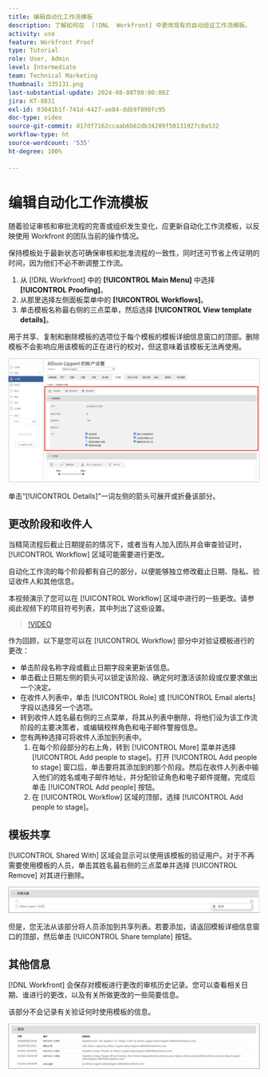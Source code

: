 ```yaml
---
title: 编辑自动化工作流模板
description: 了解如何在  [!DNL  Workfront] 中更改现有的自动验证工作流模板。
activity: use
feature: Workfront Proof
type: Tutorial
role: User, Admin
level: Intermediate
team: Technical Marketing
thumbnail: 335131.png
last-substantial-update: 2024-08-08T00:00:00Z
jira: KT-8831
exl-id: 03841b1f-741d-4427-ae84-ddb9f890fc95
doc-type: video
source-git-commit: d17df7162ccaab6b62db34209f50131927c0a532
workflow-type: ht
source-wordcount: '535'
ht-degree: 100%

---
```


# 编辑自动化工作流模板

随着验证审核和审批流程的完善或组织发生变化，应更新自动化工作流模板，以反映使用 Workfront 的团队当前的操作情况。

保持模板处于最新状态可确保审核和批准流程的一致性，同时还可节省上传证明的时间，因为他们不必不断调整工作流。

1. 从 [!DNL Workfront] 中的 **[!UICONTROL Main Menu]** 中选择 **[!UICONTROL Proofing]**。
1. 从那里选择左侧面板菜单中的 **[!UICONTROL Workflows]**。
1. 单击模板名称最右侧的三点菜单，然后选择 **[!UICONTROL View template details]**。

用于共享、复制和删除模板的选项位于每个模板的模板详细信息窗口的顶部。删除模板不会影响应用该模板的正在进行的校对，但这意味着该模板无法再使用。

![模板详细信息窗口](assets/proof-system-setup-edit-templates-details-area.png)


单击“[!UICONTROL Details]”一词左侧的箭头可展开或折叠该部分。

## 更改阶段和收件人

当精简流程后截止日期提前的情况下，或者当有人加入团队并会审查验证时，[!UICONTROL Workflow] 区域可能需要进行更改。

自动化工作流的每个阶段都有自己的部分，以便能够独立修改截止日期、隐私、验证收件人和其他信息。

本视频演示了您可以在 [!UICONTROL Workflow] 区域中进行的一些更改。请参阅此视频下的项目符号列表，其中列出了这些设置。

>[!VIDEO](https://video.tv.adobe.com/v/3432623/?quality=12&learn=on&enablevpops&captions=chi_hans)

作为回顾，以下是您可以在 [!UICONTROL Workflow] 部分中对验证模板进行的更改：

* 单击阶段名称字段或截止日期字段来更新该信息。
* 单击截止日期左侧的箭头可以锁定该阶段、确定何时激活该阶段或仅要求做出一个决定。
* 在收件人列表中，单击 [!UICONTROL Role] 或 [!UICONTROL Email alerts] 字段以选择另一个选项。
* 转到收件人姓名最右侧的三点菜单，将其从列表中删除，将他们设为该工作流阶段的主要决策者，或编辑校样角色和电子邮件警报信息。
* 您有两种选择可将收件人添加到列表中。
   1. 在每个阶段部分的右上角，转到 [!UICONTROL More] 菜单并选择 [!UICONTROL Add people to stage]。打开 [!UICONTROL Add people to stage] 窗口后，单击要将其添加到的那个阶段。然后在收件人列表中输入他们的姓名或电子邮件地址，并分配验证角色和电子邮件提醒。完成后单击 [!UICONTROL Add people] 按钮。
   1. 在 [!UICONTROL Workflow] 区域的顶部，选择 [!UICONTROL Add people to stage]。

## 模板共享

[!UICONTROL Shared With] 区域会显示可以使用该模板的验证用户。对于不再需要使用模板的人员，单击其姓名最右侧的三点菜单并选择 [!UICONTROL Remove] 对其进行删除。

![[!UICONTROL Shared With] 列表](assets/proof-system-setups-edit-template-shared-with.png)

但是，您无法从该部分将人员添加到共享列表。若要添加，请返回模板详细信息窗口的顶部，然后单击 [!UICONTROL Share template] 按钮。

## 其他信息

[!DNL Workfront] 会保存对模板进行更改的审核历史记录。您可以查看相关日期、谁进行的更改，以及有关所做更改的一些简要信息。

该部分不会记录有关验证何时使用模板的信息。

![验证活动清单](assets/proof-system-setups-edit-template-activity.png)
